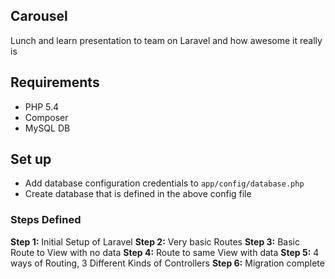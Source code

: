 ## Carousel

Lunch and learn presentation to team on Laravel and how awesome it really is

## Requirements

* PHP 5.4
* Composer
* MySQL DB

## Set up

* Add database configuration credentials to `app/config/database.php`
* Create database that is defined in the above config file

### Steps Defined

**Step 1:** Initial Setup of Laravel
**Step 2:** Very basic Routes
**Step 3:** Basic Route to View with no data
**Step 4:** Route to same View with data
**Step 5:** 4 ways of Routing, 3 Different Kinds of Controllers
**Step 6:** Migration complete